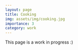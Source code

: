 ```yaml
---
layout: page
title: Cooking
img: assets/img/cooking.jpg
importance: 3
category: work
---
```


This page is a work in progress :)
